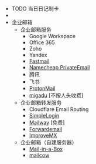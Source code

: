 - TODO  当日日记制卡
-
- 企业邮箱
	- 企业邮箱服务
		- Google Workspace
		- Office 365
		- Zoho
		- Yandex
		- [Fastmail](https://www.fastmail.com/)
		- [Namecheap PrivateEmail](https://privateemail.com/)
		- 腾讯
		- 飞书
		- [ProtonMail](https://protonmail.com/)
		- [migadu](https://www.migadu.com/pricing/) [不按人头收费]
	- 企业邮箱转发服务
		- Cloudflare Email Routing
		- [SimpleLogin](https://simplelogin.io/)
		- [Mailway](https://mailway.app/) [免费]
		- [Forwardemail](https://forwardemail.net/en)
		- [ImproveMX](https://improvmx.com/pricing/)
	- 企业邮箱（自建服务器）
		- [Mail-in-a-Box](https://mailinabox.email/)
		- [mailcow](https://mailcow.email/)
